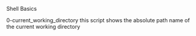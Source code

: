Shell Basics

0-current_working_directory this script shows the absolute path name of the current working directory